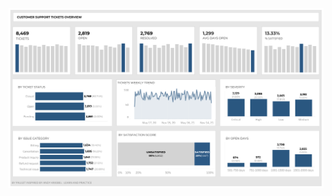 
![Dashboard Image ](https://github.com/paulet-art/Visualisations/blob/main/Tableau/Customer%20Support%20Ticket%20Overview/Customer%20Support%20Tickets.png)
